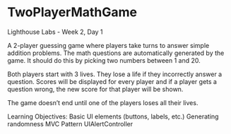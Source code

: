 # TwoPlayerMathGame
Lighthouse Labs - Week 2, Day 1

A 2-player guessing game where players take turns to answer simple addition problems. The math questions are automatically generated by the game. It should do this by picking two numbers between 1 and 20.

Both players start with 3 lives. They lose a life if they incorrectly answer a question. Scores will be displayed for every player and if a player gets a question wrong, the new score for that player will be shown.

The game doesn’t end until one of the players loses all their lives.


Learning Objectives:
Basic UI elements (buttons, labels, etc.)
Generating randomness
MVC Pattern
UIAlertController

